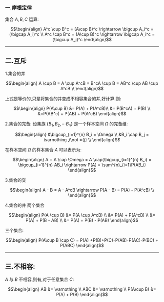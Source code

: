 ### 一.摩根定律
集合 $A,B,C$ 运算:

$$\begin{align}
    A^c \cup B^c = (A\cap B)^c \rightarrow \bigcup A_i^c = (\bigcap A_i)^c \\
    A^c \cap B^c = (A\cup B)^c \rightarrow \bigcap A_i^c = (\bigcup A_i)^c
\end{align}$$

---
## 二.互斥
1.集合的并

$$\begin{align}
    A \cup B = A \cup A^cB = B^cA \cup B = AB^c \cup AB \cup A^cB \\
\end{align}$$

上式是等价的,只是将集合的并变成不相容集合的并,好计算.则:

$$\begin{align}
    P(A\cup B) &= P(A) + P(A^cB)\\ 
    &= P(B^cA) + P(B) \\ 
    &=P(AB^c) + P(AB) + P(A^cB)
\end{align}$$

2.集合的完备:
设集族 $\{B_1,B_2,\cdots B_n\}$ 是一个样本空间 $\Omega$ 的完备组:

$$\begin{align}
    &\bigcup_{i=1}^{n} B_i = \Omega \\
    &B_i \cap B_j = \varnothing ,i\not ={j} \\
\end{align}$$

在样本空间 $\Omega$ 的样本集合 $A$ 可以表示为:

$$\begin{align}
    A = A \cap \Omega = A \cap(\bigcup_{i=1}^{n} B_i) =  \bigcup_{i=1}^{n} AB_i \rightarrow P(A) = \sum^{n}_{i=1}P(AB_i)
\end{align}$$

3.集合的交

$$\begin{align}
    A - B = A - A^cB \rightarrow P(A - B) = P(A) - P(A^cB) \\
\end{align}$$

4.集合的并
两个集合

$$\begin{align}
    P(A \cup B) &= P(A \cup A^cB) \\
    &= P(A) + P(A^cB) \\
    &= P(A) + P(B - AB) \\
    &= P(A) + P(B) - P(AB)
\end{align}$$

三个集合:

$$\begin{align}
    P(A\cup B \cup C) = P(A) +P(B)+P(C)-P(AB)-P(AC)-P(BC) + P(ABC)
\end{align}$$

---
## 三.不相容:
$A$ 与 $B$ 不相容,则有,对于任意集合 $C$:

$$\begin{align}
    AB &= \varnothing \\
    ABC &= \varnothing \\
    P(A\cup B) &= P(A) + P(B)
\end{align}$$